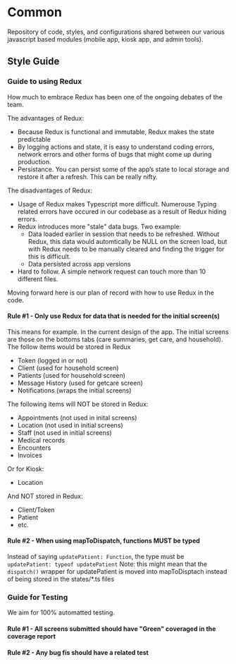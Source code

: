 # Common

Repository of code, styles, and configurations shared between our various javascript based modules (mobile app, kiosk app, and admin tools).

## Style Guide

### Guide to using Redux

How much to embrace Redux has been one of the ongoing debates of the team.

The advantages of Redux:

- Because Redux is functional and immutable, Redux makes the state predictable
- By logging actions and state, it is easy to understand coding errors, network errors and other forms of bugs that might come up during production.
- Persistance. You can persist some of the app’s state to local storage and restore it after a refresh. This can be really nifty.

The disadvantages of Redux:

- Usage of Redux makes Typescript more difficult. Numerouse Typing related errors have occured in our codebase as a result of Redux hiding errors.
- Redux introduces more "stale" data bugs. Two example:
  - Data loaded earlier in session that needs to be refreshed. Without Redux, this data would automtically be NULL on the screen load, but with Redux needs to be manually cleared and finding the trigger for this is difficult.
  - Data persisted across app versions
- Hard to follow. A simple network request can touch more than 10 different files.

Moving forward here is our plan of record with how to use Redux in the code.

#### Rule #1 - Only use Redux for data that is needed for the initial screen(s)

This means for example. In the current design of the app. The initial screens are those on the bottoms tabs (care summaries, get care, and household). The follow items would be stored in Redux

- Token (logged in or not)
- Client (used for household screen)
- Patients (used for household screen)
- Message History (used for getcare screen)
- Notifications (wraps the initial screens)

The following items will NOT be stored in Redux:

- Appointments (not used in inital screens)
- Location (not used in initial screens)
- Staff (not used in initial screens)
- Medical records
- Encounters
- Invoices

Or for Kiosk:

- Location

And NOT stored in Redux:

- Client/Token
- Patient
- etc.

#### Rule #2 - When using mapToDispatch, functions MUST be typed

Instead of saying `updatePatient: Function`, the type must be `updatePatient: typeof updatePatient`
Note: this might mean that the `dispatch()` wrapper for updatePatient is moved into mapToDisptach instead of being stored in the states/\*.ts files

### Guide for Testing

We aim for 100% automatted testing.

#### Rule #1 - All screens submitted should have "Green" coveraged in the coverage report

#### Rule #2 - Any bug fis should have a related test
